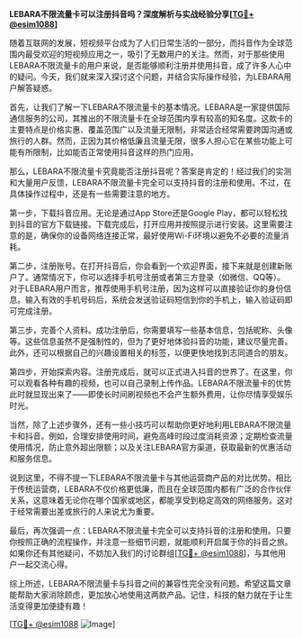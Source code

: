 **LEBARA不限流量卡可以注册抖音吗？深度解析与实战经验分享[[TG💪+ @esim1088](https://t.me/s/esim1088)]**

随着互联网的发展，短视频平台成为了人们日常生活的一部分，而抖音作为全球范围内最受欢迎的短视频应用之一，吸引了无数用户的关注。然而，对于那些使用LEBARA不限流量卡的用户来说，是否能够顺利注册并使用抖音，成了许多人心中的疑问。今天，我们就来深入探讨这个问题，并结合实际操作经验，为LEBARA用户解答疑惑。

首先，让我们了解一下LEBARA不限流量卡的基本情况。LEBARA是一家提供国际通信服务的公司，其推出的不限流量卡在全球范围内享有较高的知名度。这款卡的主要特点是价格实惠、覆盖范围广以及流量无限制，非常适合经常需要跨国沟通或旅行的人群。然而，正因为其价格低廉且流量无限，很多人担心它在某些功能上可能有所限制，比如能否正常使用抖音这样的热门应用。

那么，LEBARA不限流量卡究竟能否注册抖音呢？答案是肯定的！经过我们的实测和大量用户反馈，LEBARA不限流量卡完全可以支持抖音的注册和使用。不过，在具体操作过程中，还是有一些需要注意的地方。

第一步，下载抖音应用。无论是通过App Store还是Google Play，都可以轻松找到抖音的官方下载链接。下载完成后，打开应用并按照提示进行安装。这里需要注意的是，确保你的设备网络连接正常，最好使用Wi-Fi环境以避免不必要的流量消耗。

第二步，注册账号。在打开抖音后，你会看到一个欢迎界面，接下来就是创建新账户了。通常情况下，你可以选择手机号注册或者第三方登录（如微信、QQ等）。对于LEBARA用户而言，推荐使用手机号注册，因为这样可以直接验证你的身份信息。输入有效的手机号码后，系统会发送验证码短信到你的手机上，输入验证码即可完成注册。

第三步，完善个人资料。成功注册后，你需要填写一些基本信息，包括昵称、头像等。这些信息虽然不是强制性的，但为了更好地体验抖音的功能，建议尽量完善。此外，还可以根据自己的兴趣设置相关的标签，以便更快地找到志同道合的朋友。

第四步，开始探索内容。注册完成后，就可以正式进入抖音的世界了。在这里，你可以观看各种有趣的视频，也可以自己录制上传作品。LEBARA不限流量卡的优势此时就显现出来了——即使长时间刷视频也不会产生额外费用，让你尽情享受娱乐时光。

当然，除了上述步骤外，还有一些小技巧可以帮助你更好地利用LEBARA不限流量卡和抖音。例如，合理安排使用时间，避免高峰时段过度消耗资源；定期检查流量使用情况，防止意外超出限额；以及关注LEBARA官方渠道，获取最新的优惠活动和服务信息。

说到这里，不得不提一下LEBARA不限流量卡与其他运营商产品的对比优势。相比于传统运营商，LEBARA不仅价格更低廉，而且在全球范围内都有广泛的合作伙伴关系，这意味着无论你在哪个国家或地区，都能享受到稳定高效的网络服务。这对于经常需要出差或旅行的人来说尤为重要。

最后，再次强调一点：LEBARA不限流量卡完全可以支持抖音的注册和使用。只要你按照正确的流程操作，并注意一些细节问题，就能顺利开启属于你的抖音之旅。如果你还有其他疑问，不妨加入我们的讨论群组[[TG💪+ @esim1088](https://t.me/s/esim1088)]，与其他用户一起交流心得。

综上所述，LEBARA不限流量卡与抖音之间的兼容性完全没有问题。希望这篇文章能帮助大家消除顾虑，更加放心地使用这两款产品。记住，科技的魅力就在于让生活变得更加便捷有趣！

[[TG💪+ @esim1088](https://t.me/s/esim1088) ![Image](https://i.postimg.cc/4NQfJmqS/Snipaste-2025-05-13-00-14-12.png)]